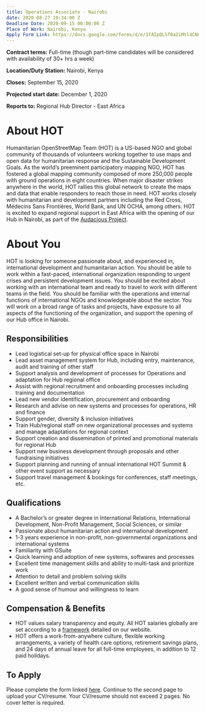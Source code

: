 ```yaml
---
title: Operations Associate - Nairobi
date: 2020-08-27 19:34:00 Z
Deadline Date: 2020-09-15 00:00:00 Z
Place of Work: Nairobi, Kenya
Apply Form Link: https://docs.google.com/forms/d/e/1FAIpQLSf0a2iMtl4CNUeQ0O5am07Cb-g2ZPgBn3bO9MXJYBfwbSQ58w/viewform?usp=sf_link
---
```


**Contract terms:** Full-time (though part-time candidates will be considered with availability of 30+ hrs a week)

**Location/Duty Station:** Nairobi, Kenya 

**Closes:** September 15, 2020 

**Projected start date:** December 1, 2020

**Reports to:** Regional Hub Director - East Africa

# About HOT
Humanitarian OpenStreetMap Team (HOT) is a US-based NGO and global community of thousands of volunteers working together to use maps and open data for humanitarian response and the Sustainable Development Goals. As the world’s preeminent participatory mapping NGO, HOT has fostered a global mapping community composed of more 250,000 people with ground operations in eight countries. When major disaster strikes anywhere in the world, HOT rallies this global network to create the maps and data that enable responders to reach those in need. HOT works closely with humanitarian and development partners including the Red Cross, Médecins Sans Frontières, World Bank, and UN OCHA, among others. HOT is excited to expand regional support in East Africa with the opening of our Hub in Nairobi, as part of the [Audacious Project](https://audaciousproject.org/ideas/2020/humanitarian-openstreetmap-team). 

# About You
HOT is looking for someone passionate about, and experienced in, international development and humanitarian action. You should be able to work within a fast-paced, international organization responding to urgent crises and persistent development issues. You should be excited about working with an international team and ready to travel to work with different teams in the field. You should be familiar with the operations and internal functions of international NGOs and knowledgeable about the sector. You will work on a broad range of tasks and projects, have exposure to all aspects of the functioning of the organization, and support the opening of our Hub office in Nairobi. 

## Responsibilities 
* Lead logistical set-up for physical office space in Nairobi
* Lead asset management system for Hub, including entry, maintenance, audit and training of other staff
* Support analysis and development of processes for Operations and adaptation for Hub regional office
* Assist with regional recruitment and onboarding processes including training and documentation 
* Lead new vendor identification, procurement and onboarding 
* Research and advise on new systems and processes for operations, HR and finance
* Support gender, diversity & inclusion initiatives 
* Train Hub/regional staff on new organizational processes and systems and manage adaptations for regional context 
* Support creation and dissemination of printed and promotional materials for regional Hub
* Support new business development through proposals and other fundraising initiatives 
* Support planning and running of annual international HOT Summit & other event support as necessary 
* Support travel management & bookings for conferences, staff meetings, etc.

## Qualifications 
* A Bachelor’s or greater degree in International Relations, International Development, Non-Profit Management, Social Sciences, or similar 
* Passionate about humanitarian action and international development 
* 1-3 years experience in non-profit, non-governmental organizations and international systems
* Familiarity with GSuite
* Quick learning and adoption of new systems, softwares and processes
* Excellent time management skills and ability to multi-task and prioritize work
* Attention to detail and problem solving skills
* Excellent written and verbal communication skills
* A good sense of humour and willingness to learn

## Compensation & Benefits
* HOT values salary transparency and equity. All HOT salaries globally are set according to a [framework](https://www.hotosm.org/salaries) detailed on our website.
* HOT offers a work-from-anywhere culture, flexible working arrangements, a variety of health care options, retirement savings plans, and 24 days of annual leave for all full-time employees, in addition to 12 paid holidays. 

## To Apply
Please complete the form linked [here](https://docs.google.com/forms/d/e/1FAIpQLSf0a2iMtl4CNUeQ0O5am07Cb-g2ZPgBn3bO9MXJYBfwbSQ58w/viewform?usp=sf_link). Continue to the second page to upload your CV/resume. Your CV/resume should not exceed 2 pages. No cover letter is required.


